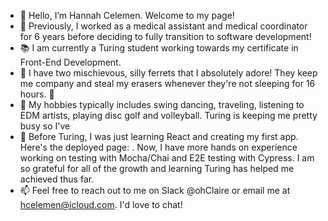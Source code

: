- 🌻 Hello, I’m Hannah Celemen. Welcome to my page!
- 🏥 Previously, I worked as a medical assistant and medical coordinator for 6 years before deciding to fully transition to software development! 
- 📚 I am currently a Turing student working towards my certificate in Front-End Development.
- 🐾 I have two mischievous, silly ferrets that I absolutely adore! They keep me company and steal my erasers whenever they're not sleeping for 16 hours. 🤪
- 👀 My hobbies typically includes swing dancing, traveling, listening to EDM artists, playing disc golf and volleyball. Turing is keeping me pretty busy so I've 
- 🌱 Before Turing, I was just learning React and creating my first app. Here's the deployed page: . Now, I have more hands on experience working on testing with Mocha/Chai and E2E testing with Cypress. I am so grateful for all of the growth and learning Turing has helped me achieved thus far. 
- 📫 Feel free to reach out to me on Slack @ohClaire or email me at hcelemen@icloud.com. I'd love to chat! 


